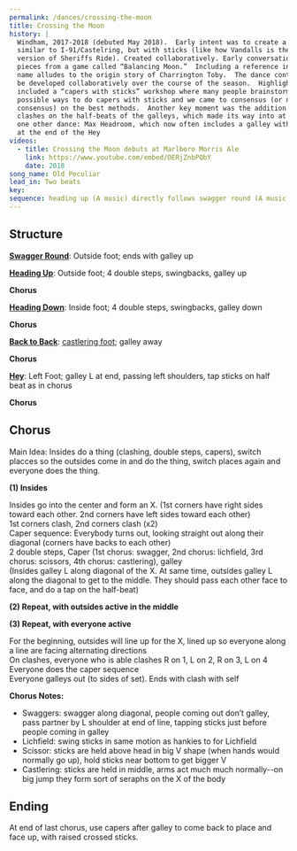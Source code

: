 ```yaml
---
permalink: /dances/crossing-the-moon
title: Crossing the Moon
history: |
  Windham, 2017-2018 (debuted May 2018).  Early intent was to create a dance
  similar to I-91/Castelring, but with sticks (like how Vandalls is the “stick”
  version of Sheriffs Ride). Created collaboratively. Early conversations used
  pieces from a game called “Balancing Moon.”  Including a reference in the
  name alludes to the origin story of Charrington Toby.  The dance continued to
  be developed collaboratively over the course of the season.  Highlights
  included a “capers with sticks” workshop where many people brainstormed
  possible ways to do capers with sticks and we came to consensus (or near
  consensus) on the best methods.  Another key moment was the addition of the
  clashes on the half-beats of the galleys, which made its way into at least
  one other dance: Max Headroom, which now often includes a galley with clash
  at the end of the Hey
videos:
  - title: Crossing the Moon debuts at Marlboro Morris Ale
    link: https://www.youtube.com/embed/OERjZnbPQbY
    date: 2018
song_name: Old Peculiar
lead_in: Two beats
key: 
sequence: heading up (A music) directly follows swagger round (A music); triple chorus (B); double A music for hey
---
```


## Structure

**[Swagger Round](/figures#swagger-round)**:
Outside foot; ends with galley up

**[Heading Up](/figures#heading-up)**:
Outside foot; 4 double steps, swingbacks, galley up

**Chorus**

**[Heading Down](/figures#heading-down)**:
Inside foot; 4 double steps, swingbacks, galley down

**Chorus**

**[Back to Back](/figures#back-to-back)**:
[castlering foot](/figures#castlering-foot); galley away

**Chorus**

**[Hey](/figures#hey)**:
Left Foot; galley L at end, passing left shoulders, tap sticks on half beat as in chorus

**Chorus**

## Chorus

Main Idea: Insides do a thing (clashing, double steps, capers), switch placces so the outsides come in and do the thing, switch places again and everyone does the thing.

**(1) Insides**

Insides go into the center and form an X. (1st corners have right sides toward each other.  2nd corners have left sides toward each other)<br>
1st corners clash, 2nd corners clash (x2) <br>
Caper sequence: Everybody turns out, looking straight out along their diagonal (corners have backs to each other)<br>
2 double steps, Caper (1st chorus: swagger, 2nd chorus: lichfield, 3rd chorus: scissors, 4th chorus: castlering), galley <br>
(Insides galley L along diagonal of the X.  At same time, outsides galley L along the diagonal to get to the middle.  They should pass each other face to face, and do a tap on the half-beat)

**(2) Repeat, with outsides active in the middle**

**(3) Repeat, with everyone active**

For the beginning, outsides will line up for the X, lined up so everyone along a line are facing alternating directions<br>
On clashes, everyone who is able clashes R on 1, L on 2, R on 3, L on 4 <br>
Everyone does the caper sequence <br>
Everyone galleys out (to sides of set).  Ends with clash with self <br>

**Chorus Notes:**

* Swaggers: swagger along diagonal, people coming out don’t galley, pass partner by L shoulder at end of line, tapping sticks just before people coming in galley<br>
* Lichfield: swing sticks in same motion as hankies to for Lichfield
* Scissor: sticks are held above head in big V shape (when hands would normally go up), hold sticks near bottom to get bigger V
* Castlering: sticks are held in middle, arms act much much normally--on big jump they form sort of seraphs on the X of the body

## Ending

At end of last chorus, use capers after galley to come back to place and face up, with raised crossed sticks.






